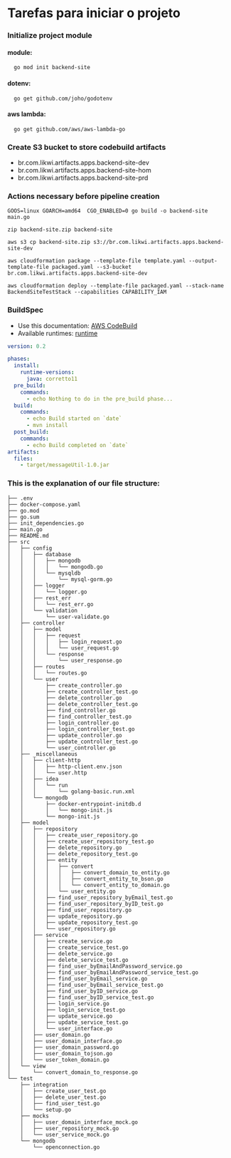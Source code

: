 # Tarefas para iniciar o projeto
 
### Initialize project module
#### module:
```shell
  go mod init backend-site
  ```
#### dotenv:
```shell
  go get github.com/joho/godotenv
  ```

#### aws lambda:
```shell
  go get github.com/aws/aws-lambda-go
  ```


### Create S3 bucket to store codebuild artifacts
- br.com.likwi.artifacts.apps.backend-site-dev
- br.com.likwi.artifacts.apps.backend-site-hom
- br.com.likwi.artifacts.apps.backend-site-prd

### Actions necessary before pipeline creation
```shell
GOOS=linux GOARCH=amd64  CGO_ENABLED=0 go build -o backend-site main.go
```

```shell
zip backend-site.zip backend-site
```

```shell
aws s3 cp backend-site.zip s3://br.com.likwi.artifacts.apps.backend-site-dev
```

```shell
aws cloudformation package --template-file template.yaml --output-template-file packaged.yaml --s3-bucket br.com.likwi.artifacts.apps.backend-site-dev
```

```shell
aws cloudformation deploy --template-file packaged.yaml --stack-name BackendSiteTestStack --capabilities CAPABILITY_IAM
```


### BuildSpec
- Use this documentation: [AWS CodeBuild](https://docs.aws.amazon.com/codebuild/latest/userguide/getting-started-create-build-spec-console.html)
- Available runtimes: [runtime](https://docs.aws.amazon.com/codebuild/latest/userguide/available-runtimes.html)

```yaml
version: 0.2

phases:
  install:
    runtime-versions:
      java: corretto11
  pre_build:
    commands:
      - echo Nothing to do in the pre_build phase...
  build:
    commands:
      - echo Build started on `date`
      - mvn install
  post_build:
    commands:
      - echo Build completed on `date`
artifacts:
  files:
    - target/messageUtil-1.0.jar
```


### This is the explanation of our file structure:
```tree
├── .env
├── docker-compose.yaml
├── go.mod
├── go.sum
├── init_dependencies.go
├── main.go
├── README.md
├── src
│   ├── config
│   │   ├── database
│   │   │   ├── mongodb
│   │   │   │   └── mongodb.go
│   │   │   └── mysqldb
│   │   │       └── mysql-gorm.go
│   │   ├── logger
│   │   │   └── logger.go
│   │   ├── rest_err
│   │   │   └── rest_err.go
│   │   └── validation
│   │       └── user-validate.go
│   ├── controller
│   │   ├── model
│   │   │   ├── request
│   │   │   │   ├── login_request.go
│   │   │   │   └── user_request.go
│   │   │   └── response
│   │   │       └── user_response.go
│   │   ├── routes
│   │   │   └── routes.go
│   │   └── user
│   │       ├── create_controller.go
│   │       ├── create_controller_test.go
│   │       ├── delete_controller.go
│   │       ├── delete_controller_test.go
│   │       ├── find_controller.go
│   │       ├── find_controller_test.go
│   │       ├── login_controller.go
│   │       ├── login_controller_test.go
│   │       ├── update_controller.go
│   │       ├── update_controller_test.go
│   │       └── user_controller.go
│   ├── _miscellaneous
│   │   ├── client-http
│   │   │   ├── http-client.env.json
│   │   │   └── user.http
│   │   ├── idea
│   │   │   └── run
│   │   │       └── golang-basic.run.xml
│   │   └── mongodb
│   │       ├── docker-entrypoint-initdb.d
│   │       │   └── mongo-init.js
│   │       └── mongo-init.js
│   ├── model
│   │   ├── repository
│   │   │   ├── create_user_repository.go
│   │   │   ├── create_user_repository_test.go
│   │   │   ├── delete_repository.go
│   │   │   ├── delete_repository_test.go
│   │   │   ├── entity
│   │   │   │   ├── convert
│   │   │   │   │   ├── convert_domain_to_entity.go
│   │   │   │   │   ├── convert_entity_to_bson.go
│   │   │   │   │   └── convert_entity_to_domain.go
│   │   │   │   └── user_entity.go
│   │   │   ├── find_user_repository_byEmail_test.go
│   │   │   ├── find_user_repository_byID_test.go
│   │   │   ├── find_user_repository.go
│   │   │   ├── update_repository.go
│   │   │   ├── update_repository_test.go
│   │   │   └── user_repository.go
│   │   ├── service
│   │   │   ├── create_service.go
│   │   │   ├── create_service_test.go
│   │   │   ├── delete_service.go
│   │   │   ├── delete_service_test.go
│   │   │   ├── find_user_byEmailAndPassword_service.go
│   │   │   ├── find_user_byEmailAndPassword_service_test.go
│   │   │   ├── find_user_byEmail_service.go
│   │   │   ├── find_user_byEmail_service_test.go
│   │   │   ├── find_user_byID_service.go
│   │   │   ├── find_user_byID_service_test.go
│   │   │   ├── login_service.go
│   │   │   ├── login_service_test.go
│   │   │   ├── update_service.go
│   │   │   ├── update_service_test.go
│   │   │   └── user_interface.go
│   │   ├── user_domain.go
│   │   ├── user_domain_interface.go
│   │   ├── user_domain_password.go
│   │   ├── user_domain_tojson.go
│   │   └── user_token_domain.go
│   └── view
│       └── convert_domain_to_response.go
└── test
    ├── integration
    │   ├── create_user_test.go
    │   ├── delete_user_test.go
    │   ├── find_user_test.go
    │   └── setup.go
    ├── mocks
    │   ├── user_domain_interface_mock.go
    │   ├── user_repository_mock.go
    │   └── user_service_mock.go
    └── mongodb
        └── openconnection.go
```